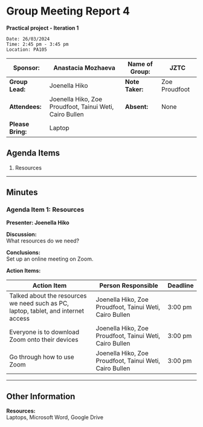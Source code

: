 # Group Meeting Report 4
**Practical project - Iteration 1**
~~~
Date: 26/03/2024
Time: 2:45 pm - 3:45 pm  
Location: PA105  
~~~
| **Sponsor:** | Anastacia Mozhaeva | **Name of Group:** | JZTC |
|--------------|--------------------|--------------------|------|
| **Group Lead:** | Joenella Hiko | **Note Taker:** | Zoe Proudfoot |
| **Attendees:** | Joenella Hiko, Zoe Proudfoot, Tainui Weti, Cairo Bullen | **Absent:** | None |
| **Please Bring:** | Laptop | | |

## Agenda Items
1. Resources

---

## Minutes

### Agenda Item 1: Resources
**Presenter: Joenella Hiko**

**Discussion:**  
What resources do we need?

**Conclusions:**  
Set up an online meeting on Zoom.

**Action Items:**

| **Action Item** | **Person Responsible** | **Deadline** |
|-----------------|------------------------|--------------|
| Talked about the resources we need such as PC, laptop, tablet, and internet access | Joenella Hiko, Zoe Proudfoot, Tainui Weti, Cairo Bullen | 3:00 pm |
| Everyone is to download Zoom onto their devices | Joenella Hiko, Zoe Proudfoot, Tainui Weti, Cairo Bullen | 3:00 pm |
| Go through how to use Zoom | Joenella Hiko, Zoe Proudfoot, Tainui Weti, Cairo Bullen | 3:00 pm |

---

## Other Information
**Resources:**  
Laptops, Microsoft Word, Google Drive







